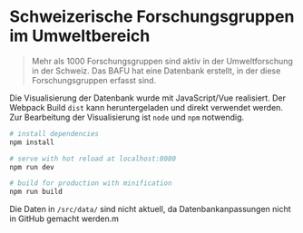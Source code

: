# Schweizerische Forschungsgruppen im Umweltbereich

> Mehr als 1000 Forschungsgruppen sind aktiv in der Umweltforschung in der Schweiz. Das BAFU hat eine Datenbank erstellt, in der diese Forschungsgruppen erfasst sind.

Die Visualisierung der Datenbank wurde mit JavaScript/Vue realisiert. Der Webpack Build `dist` kann heruntergeladen und direkt verwendet werden. Zur Bearbeitung der Visualisierung ist `node` und `npm` notwendig.

```bash
# install dependencies
npm install

# serve with hot reload at localhost:8080
npm run dev

# build for production with minification
npm run build
```

Die Daten in `/src/data/` sind nicht aktuell, da Datenbankanpassungen nicht in GitHub gemacht werden.m
